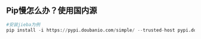 ## Pip慢怎么办？使用国内源

```py
#安装jieba为例
pip install -i https://pypi.doubanio.com/simple/ --trusted-host pypi.doubanio.com jieba
```



